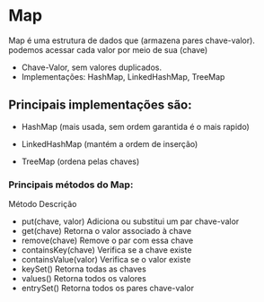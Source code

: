 # Map
Map é uma estrutura de dados que (armazena pares chave-valor).
podemos acessar cada valor por meio de sua (chave)

- Chave-Valor, sem valores duplicados.
- Implementações: HashMap, LinkedHashMap, TreeMap

## Principais implementações são:
 - HashMap (mais usada, sem ordem garantida é o mais rapido)

 - LinkedHashMap (mantém a ordem de inserção)

 - TreeMap (ordena pelas chaves)

### Principais métodos do Map:
Método	Descrição
 - put(chave, valor)	Adiciona ou substitui um par chave-valor
 - get(chave)	Retorna o valor associado à chave
 - remove(chave)	Remove o par com essa chave
 - containsKey(chave)	Verifica se a chave existe
 - containsValue(valor)	Verifica se o valor existe
 - keySet()	Retorna todas as chaves
 - values()	Retorna todos os valores
 - entrySet()	Retorna todos os pares chave-valor
  